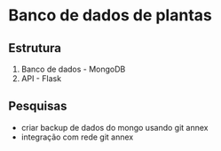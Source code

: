 # Banco de dados de plantas


## Estrutura

1. Banco de dados - MongoDB
2. API - Flask


## Pesquisas

* criar backup de dados do mongo usando git annex
* integração com rede git annex
